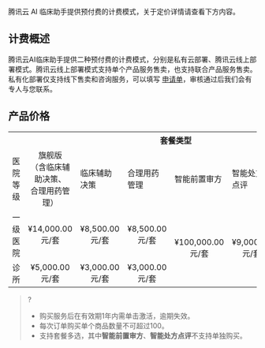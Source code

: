 腾讯云 AI 临床助手提供预付费的计费模式，关于定价详情请查看下方内容。

## 计费概述
腾讯云AI临床助手提供二种预付费的计费模式，分别是私有云部署、腾讯云线上部署模式。腾讯云线上部署模式支持单个产品服务售卖，也支持联合产品服务售卖。
私有化部署仅支持线下售卖和咨询服务，可以填写 [申请单](https://cloud.tencent.com/apply/p/9z37i78ng7l)，审核通过后我们会有专人与您联系。

## 产品价格
<table>
   <tr>
      <th width="0px" style="text-align:center"></td>
      <th style="width:25%" style="text-align:center"></td>
      <th width="0px"  colspan="4" style="text-align:center">套餐类型</td>
      <th width="0px"  style="text-align:center"></td>
   </tr>
   <tr>
      <td style="width:5%">医院等级</td>
      <td style="text-align:center" >旗舰版<br>
（含临床辅助决策、<br>合理用药管理）
</td>
      <td style="width:17%">临床辅助决策</td>
      <td style="width:17%">合理用药管理</td>
      <td style="width:17%"  >智能前置审方</td>
      <td style="width:17%">智能处方点评</td>
      <td style="width:5%">服务有效期</td>
   </tr>
   <tr>
      <td>一级医院</td>
      <td style="text-align:center">¥14,000.00<br>元/套</td>
      <td style="text-align:center">¥8,500.00<br>元/套</td>
      <td style="text-align:center">¥8,500.00<br>元/套</td>
      <td rowspan='2' style="text-align:center">¥100,000.00<br>元/套</td>
      <td rowspan='2' style="text-align:center">¥9,000.00<br>元/套</td>
      <td>一年</td>
   </tr>
   <tr>
      <td>诊所</td>
      <td style="text-align:center">¥5,000.00<br>元/套</td>
      <td style="text-align:center">¥3,000.00<br>元/套</td>
      <td style="text-align:center">¥3,000.00<br>元/套</td>
      <td >一年</td>
   </tr>
</table>

>?
>- 购买服务后在有效期1年内需单击激活，逾期失效。
>- 每次订单购买单个商品数量不可超过100。
>- 支持套餐多选，其中**智能前置审方**、**智能处方点评**不支持单独购买。
